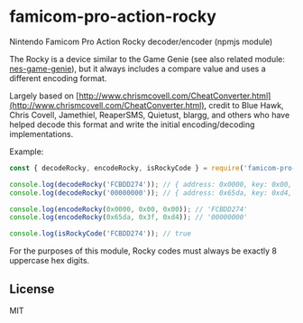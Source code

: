 # famicom-pro-action-rocky

Nintendo Famicom Pro Action Rocky decoder/encoder (npmjs module)

The Rocky is a device similar to the Game Genie (see also related module:
[nes-game-genie](https://github.com/satoshinm/nes-game-genie)), but it always
includes a compare value and uses a different encoding format.

Largely based on [http://www.chrismcovell.com/CheatConverter.html](http://www.chrismcovell.com/CheatConverter.html), credit to
Blue Hawk, Chris Covell, Jamethiel, ReaperSMS, Quietust, blargg, and others
who have helped decode this format and write the initial encoding/decoding
implementations.

Example:

```js
const { decodeRocky, encodeRocky, isRockyCode } = require('famicom-pro-action-rocky');

console.log(decodeRocky('FCBDD274')); // { address: 0x0000, key: 0x00, value: 0x00 }
console.log(decodeRocky('00000000')); // { address: 0x65da, key: 0xd4, value: 0x3f }

console.log(encodeRocky(0x0000, 0x00, 0x00)); // 'FCBDD274'
console.log(encodeRocky(0x65da, 0x3f, 0xd4)); // '00000000'

console.log(isRockyCode('FCBDD274')); // true
```

For the purposes of this module, Rocky codes must always be exactly 8 uppercase hex digits.

## License

MIT
